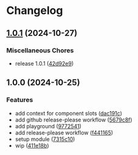 # Changelog

## [1.0.1](https://github.com/Robinrrr/nuxt-deepl-module/compare/v1.0.0...v1.0.1) (2024-10-27)


### Miscellaneous Chores

* release 1.0.1 ([42d92e9](https://github.com/Robinrrr/nuxt-deepl-module/commit/42d92e959c89d7d2ee7643837dae3c3e833b8dca))

## 1.0.0 (2024-10-25)


### Features

* add context for component slots ([dac191c](https://github.com/Robinrrr/nuxt-deepl-module/commit/dac191cc5c012275491fbb74402ffe0c408b4b53))
* add github release-please workflow ([5679c8f](https://github.com/Robinrrr/nuxt-deepl-module/commit/5679c8f809febb36e8cb3673c8f4f678be5f40e9))
* add playground ([9772541](https://github.com/Robinrrr/nuxt-deepl-module/commit/97725417df612f1bc5ecf5ab1f28103a6c6ccb76))
* add release-please workflow ([f441165](https://github.com/Robinrrr/nuxt-deepl-module/commit/f441165e5387e547b854bd04104103d38e94f83f))
* setup module ([7315c10](https://github.com/Robinrrr/nuxt-deepl-module/commit/7315c10f6e399b4898a9b8ae12eb1af448c5ec18))
* wip ([411e18b](https://github.com/Robinrrr/nuxt-deepl-module/commit/411e18b127d4d23665c21337a6a3910a1360ce6f))
